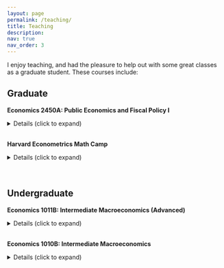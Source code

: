 ```yaml
---
layout: page
permalink: /teaching/
title: Teaching
description:  
nav: true
nav_order: 3
---
```


I enjoy teaching, and had the pleasure to help out with some great classes as a graduate student. These courses include:

## Graduate

<b>Economics 2450A: Public Economics and Fiscal Policy I</b>
<details markdown=block><summary markdown=span>Details (click to expand)</summary>
  
  - Fall 2022 (with [Stefanie Stantcheva](https://scholar.harvard.edu/stantcheva/home)): [section materials](https://www.mdroste.com/ec2450a), [evaluations](https://mdroste.com/files/evaluations_ec2450a_fall2022.pdf)
</details><br>

<b>Harvard Econometrics Math Camp</b>
<details markdown=block><summary markdown=span>Details (click to expand)</summary>
  
  - Summer 2020 and 2021: [GitHub Repository](http://www.github.com/mdroste/metrics-mathcamp-2021)
</details><br><br>


## Undergraduate

<b>Economics 1011B: Intermediate Macroeconomics (Advanced)</b>
<details markdown=block><summary markdown=span>Details (click to expand)</summary>
  
  - Spring 2023 (with [Ludwig Straub](https://scholar.harvard.edu/straub/home) and [Gabriel Chodorow-Reich](https://scholar.harvard.edu/chodorow-reich/home)): [section materials](https://www.mdroste.com/ec1011b), [evaluations](https://mdroste.com/files/evaluations_ec1011b_spring2023.pdf)
  - Spring 2022 (with [Paul Willen](https://www.bostonfed.org/people/bank/paul-willen.aspx)): [evaluations](https://mdroste.com/files/evaluations_ec1011b_spring2022.pdf)
  - Spring 2021 (with [Gabriel Chodorow-Reich](https://scholar.harvard.edu/chodorow-reich/home)): [evaluations](https://mdroste.com/files/evaluations_ec1011b_spring2021.pdf)
</details><br>

<b>Economics 1010B: Intermediate Macroeconomics</b>
<details markdown=block><summary markdown=span>Details (click to expand)</summary>
  
  - Fall 2020 (with [Thomas Baranga](https://economics.harvard.edu/people/thomas-baranga)): [evaluations](https://mdroste.com/files/evaluations_ec1010b_fall2020.pdf)
</details><br><br>
